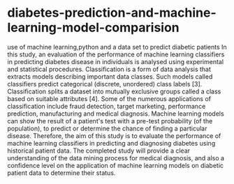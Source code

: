 # diabetes-prediction-and-machine-learning-model-comparision
use of machine learning,python and a data set to predict diabetic patients
In this study, an evaluation of the performance of machine learning classifiers in predicting diabetes disease in individuals
is analysed using experimental and statistical procedures. Classification is a form of data analysis that extracts models
describing important data classes. Such models called classifiers predict categorical (discrete, unordered) class labels 
[3]. Classification splits a dataset into mutually exclusive groups called a class based on suitable attributes 
[4]. Some of the numerous applications of classification include fraud detection, target marketing, performance prediction,
manufacturing and medical diagnosis. Machine learning models can show the result of a patient's test with a pre-test probability
(of the population), to predict or determine the chance of finding a particular disease. Therefore, the aim of this study is to
evaluate the performance of machine learning classifiers in predicting and diagnosing diabetes using historical patient data. The
completed study will provide a clear understanding of the data mining process for medical diagnosis, and also a confidence level 
on the application of machine learning
models on diabetic patient data to determine their status.
